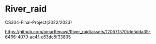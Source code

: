 # River_raid
CS304-Final-Project(2022/2023)

https://github.com/omarKenawi/River_raid/assets/120571570/de5dda35-6466-4079-ac4f-e63dc5f33805



